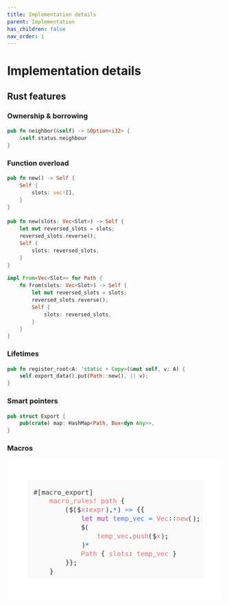 ```yaml
---
title: Implementation details
parent: Implementation
has_children: false
nav_order: 1
---
```


# Implementation details

## Rust features

### Ownership & borrowing

```rust
pub fn neighbor(&self) -> &Option<i32> {
    &self.status.neighbour
}
```

### Function overload

```rust
pub fn new() -> Self {
    Self {
        slots: vec![],
    }
}

pub fn new(slots: Vec<Slot>) -> Self {
    let mut reversed_slots = slots;
    reversed_slots.reverse();
    Self {
        slots: reversed_slots,
    }
}
```

```rust
impl From<Vec<Slot>> for Path {
    fn from(slots: Vec<Slot>) -> Self {
        let mut reversed_slots = slots;
        reversed_slots.reverse();
        Self {
            slots: reversed_slots,
        }
    }
}

```

### Lifetimes

```rust
pub fn register_root<A: 'static + Copy>(&mut self, v: A) {
    self.export_data().put(Path::new(), || v);
}
```

### Smart pointers

```rust
pub struct Export {
    pub(crate) map: HashMap<Path, Box<dyn Any>>,
}
```

### Macros

<div align="center"> 
    <img src="/assets/images/rust-macro.png"> 
</div>